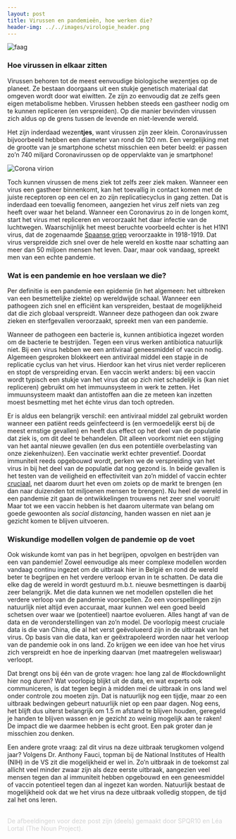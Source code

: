 ```yaml
---
layout: post
title: Virussen en pandemieën, hoe werken die?
header-img: ../../images/virologie_header.png
---
```


![faag](../../images/virologie_1.png)
<br>

### Hoe virussen in elkaar zitten
Virussen behoren tot de meest eenvoudige biologische wezentjes op de planeet. Ze bestaan doorgaans uit een stukje genetisch materiaal dat omgeven wordt door wat eiwitten. Ze zijn zo eenvoudig dat ze zelfs geen eigen metabolisme hebben. Virussen hebben steeds een gastheer nodig om te kunnen repliceren (en verspreiden). Op die manier bevinden virussen zich aldus op de grens tussen de levende en niet-levende wereld.

Het zijn inderdaad wezen<b>tjes</b>, want virussen zijn zeer klein. Coronavirussen bijvoorbeeld hebben een diameter van rond de 120 nm. Een vergelijking met de grootte van je smartphone schetst misschien een beter beeld: er passen zo’n 740 miljard Coronavirussen op de oppervlakte van je smartphone!

![Corona virion](../../images/corona_virion.png)
<br>

Toch kunnen virussen de mens ziek tot zelfs zeer ziek maken. Wanneer een virus een gastheer binnenkomt, kan het toevallig in contact komen met de juiste receptoren op een cel en zo zijn replicatiecyclus in gang zetten. Dat is inderdaad een toevallig fenomeen, aangezien het virus zelf niets van zeg heeft over waar het beland. Wanneer een Coronavirus zo in de longen komt, start het virus met repliceren en veroorzaakt het daar infectie van de luchtwegen. Waarschijnlijk het meest beruchte voorbeeld echter is het H1N1 virus, dat de zogenaamde [Spaanse griep]( https://www.cdc.gov/flu/pandemic-resources/1918-pandemic-h1n1.html) veroorzaakte in 1918-1919. Dat virus verspreidde zich snel over de hele wereld en kostte naar schatting aan meer dan 50 miljoen mensen het leven. Daar, maar ook vandaag, spreekt men van een echte pandemie.

### Wat is een pandemie en hoe verslaan we die?
Per definitie is een pandemie een epidemie (in het algemeen: het uitbreken van een besmettelijke ziekte) op wereldwijde schaal. Wanneer een pathogeen zich snel en efficiënt kan verspreiden, bestaat de mogelijkheid dat die zich globaal verspreidt. Wanneer deze pathogeen dan ook zware zieken en sterfgevallen veroorzaakt, spreekt men van een pandemie.

Wanneer de pathogeen een bacterie is, kunnen antibiotica ingezet worden om de bacterie te bestrijden. Tegen een virus werken antibiotica natuurlijk niet. Bij een virus hebben we een antiviraal geneesmiddel of vaccin nodig. Algemeen gesproken blokkeert een antiviraal middel een stapje in de replicatie cyclus van het virus. Hierdoor kan het virus niet verder repliceren en stopt de verspreiding ervan. Een vaccin werkt anders: bij een vaccin wordt typisch een stukje van het virus dat op zich niet schadelijk is (kan niet repliceren) gebruikt om het immuunsysteem in werk te zetten. Het immuunsysteem maakt dan antistoffen aan die ze meteen kan inzetten moest besmetting met het échte virus dan toch optreden. 

Er is aldus een belangrijk verschil: een antiviraal middel zal gebruikt worden wanneer een patiënt reeds geïnfecteerd is (en vermoedelijk eerst bij de meest ernstige gevallen) en heeft dus effect op het deel van de populatie dat ziek is, om dit deel te behandelen. Dit alleen voorkomt niet een stijging van het aantal nieuwe gevallen (en dus een potentiële overbelasting van onze ziekenhuizen). Een vaccinatie werkt echter preventief. Doordat immuniteit reeds opgebouwd wordt, perken we de verspreiding van het virus in bij het deel van de populatie dat nog gezond is. In beide gevallen is het testen van de veiligheid en effectiviteit van zo’n middel of vaccin echter [cruciaal]( https://www.nature.com/articles/d41586-020-00751-9), net daarom duurt het even om zoiets op de markt te brengen (en dan naar duizenden tot miljoenen mensen te brengen). Nu heel de wereld in een pandemie zit gaan de ontwikkelingen trouwens net zeer snel vooruit! Maar tot we een vaccin hebben is het daarom uitermate van belang om goede gewoonten als <i>social distancing</i>, handen wassen en niet aan je gezicht komen te blijven uitvoeren.

### Wiskundige modellen volgen de pandemie op de voet
Ook wiskunde komt van pas in het begrijpen, opvolgen en bestrijden van een van pandemie! Zowel eenvoudige als meer complexe modellen worden vandaag continu ingezet om de uitbraak hier in België en rond de wereld beter te begrijpen en het verdere verloop ervan in te schatten. De data die elke dag de wereld in wordt gestuurd m.b.t. nieuwe besmettingen is daarbij zeer belangrijk. Met die data kunnen we net modellen opstellen die het verdere verloop van de pandemie voorspellen. Zo een voorspellingen zijn natuurlijk niet altijd even accuraat, maar kunnen wel een goed beeld schetsen over waar we (potentieel) naartoe evolueren. Alles hangt af van de data en de veronderstellingen van zo’n model. De voorlopig meest cruciale data is die van China, die al het verst geëvolueerd zijn in de uitbraak van het virus. Op basis van die data, kan er geëxtrapoleerd worden naar het verloop van de pandemie ook in ons land. Zo krijgen we een idee van hoe het virus zich verspreidt en hoe de inperking daarvan (met maatregelen weliswaar) verloopt.

Dat brengt ons bij één van de grote vragen: hoe lang zal de #lockdownlight hier nog duren? Wat voorlopig blijkt uit de data, en wat experts ook communiceren, is dat tegen begin à midden mei de uitbraak in ons land wel onder controle zou moeten zijn. Dat is natuurlijk nog een tijdje, maar zo een uitbraak bedwingen gebeurt natuurlijk niet op een paar dagen. Nog eens, het blijft dus uiterst belangrijk om 1.5 m afstand te blijven houden, geregeld je handen te blijven wassen en je gezicht zo weinig mogelijk aan te raken! De impact die we daarmee hebben is echt groot. Een pak groter dan je misschien zou denken.

Een andere grote vraag: zal dit virus na deze uitbraak terugkomen volgend jaar? Volgens Dr. Anthony Fauci, topman bij de National Institutes of Health (NIH) in de VS zit die mogelijkheid er wel in. Zo’n uitbraak in de toekomst zal allicht veel minder zwaar zijn als deze eerste uitbraak, aangezien veel mensen tegen dan al immuniteit hebben opgebouwd en een geneesmiddel of vaccin potentieel tegen dan al ingezet kan worden. Natuurlijk bestaat de mogelijkheid ook dat we het virus na deze uitbraak volledig stoppen, de tijd zal het ons leren.

<br>
<font color='lightgray'>De afbeeldingen voor deze post zijn (deels) gemaakt door SPQR10 en Léa Lortal (The Noun Project).</font>
<br>
